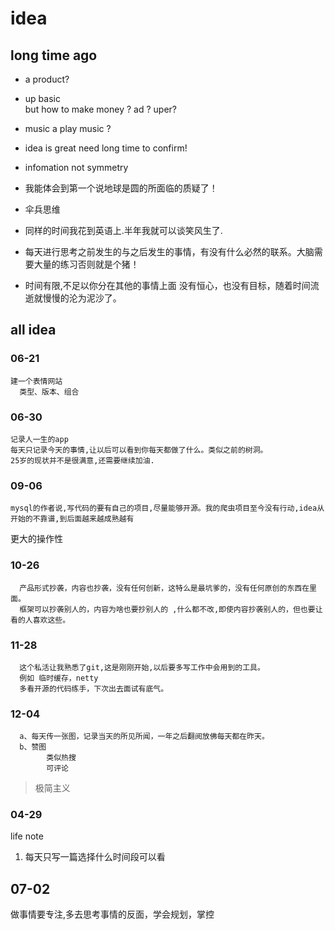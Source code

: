 # idea 

## long time ago
* a product?  

* up basic   
   but how to make money ? ad ? uper?
 
* music 
   a play music ?
  
 * idea is great need long time to confirm!

 *  infomation  not symmetry
   
 * 我能体会到第一个说地球是圆的所面临的质疑了！

 * 伞兵思维
   
 * 同样的时间我花到英语上.半年我就可以谈笑风生了.
    
 * 每天进行思考之前发生的与之后发生的事情，有没有什么必然的联系。大脑需要大量的练习否则就是个猪！



* 时间有限,不足以你分在其他的事情上面
  没有恒心，也没有目标，随着时间流逝就慢慢的沦为泥沙了。  


## all idea
### 06-21 
    建一个表情网站    
      类型、版本、组合

### 06-30
    记录人一生的app
    每天只记录今天的事情,让以后可以看到你每天都做了什么。类似之前的树洞。
    25岁的现状并不是很满意,还需要继续加油.

###  09-06
    mysql的作者说,写代码的要有自己的项目,尽量能够开源。我的爬虫项目至今没有行动,idea从开始的不靠谱,到后面越来越成熟越有
 更大的操作性

### 10-26
      产品形式抄袭，内容也抄袭，没有任何创新，这特么是最坑爹的，没有任何原创的东西在里面。
      框架可以抄袭别人的，内容为啥也要抄别人的 ,什么都不改,即使内容抄袭别人的，但也要让看的人喜欢这些。
          
### 11-28 
      这个私活让我熟悉了git,这是刚刚开始,以后要多写工作中会用到的工具。
      例如 临时缓存，netty 
      多看开源的代码练手，下次出去面试有底气。 
      
### 12-04
      a、每天传一张图，记录当天的所见所闻，一年之后翻阅放佛每天都在昨天。
      b、赞图
            类似热搜
            可评论

> 极简主义

### 04-29
   life note 
1. 每天只写一篇选择什么时间段可以看
             
 
## 07-02 
   做事情要专注,多去思考事情的反面，学会规划，掌控
 


